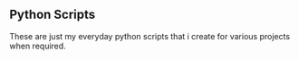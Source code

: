 <h2>Python Scripts</h2>

These are just my everyday python scripts that i create for various projects when required. 
